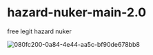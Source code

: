 # hazard-nuker-main-2.0
free legit hazard nuker

![080fc200-0a84-4e44-aa5c-bf90de678bb8](https://user-images.githubusercontent.com/113308827/190927491-d3f25886-55b4-42e6-8b41-5dc5f0fcba1a.png)

